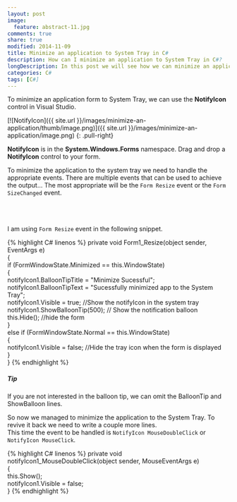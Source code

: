 ```yaml
---
layout: post
image:
  feature: abstract-11.jpg
comments: true
share: true
modified: 2014-11-09
title: Minimize an application to System Tray in C#
description: How can I minimize an application to System Tray in C#?
longDescription: In this post we will see how we can minimize an application to System Tray in C#.
categories: C#
tags: [C#]
---
```


To minimize an application form to System Tray, we can use the **NotifyIcon** control in Visual Studio.

[![NotifyIcon]({{ site.url }}/images/minimize-an-application/thumb/image.png)]({{ site.url }}/images/minimize-an-application/image.png)
{: .pull-right}

**NotifyIcon** is in the **System.Windows.Forms** namespace.
Drag and drop a **NotifyIcon** control to your form.

To minimize the application to the system tray we need to handle the appropriate events. There are multiple events that can be used to achieve the output... The most appropriate will be the `Form Resize` event or the `Form SizeChanged` event.

<br/><br/><br/>
I am using `Form Resize` event in the following snippet.

{% highlight C# linenos %}
private void Form1_Resize(object sender, EventArgs e)               
{                
    if (FormWindowState.Minimized == this.WindowState)                
    {                
        notifyIcon1.BalloonTipTitle = "Minimize Sucessful";                
        notifyIcon1.BalloonTipText = "Sucessfully minimized app to the System Tray";                
        notifyIcon1.Visible = true; //Show the notifyIcon in the system tray                
        notifyIcon1.ShowBalloonTip(500); // Show the notification balloon                
        this.Hide(); //hide the form                
    }                
    else if (FormWindowState.Normal == this.WindowState)                
    {                
        notifyIcon1.Visible = false; //Hide the tray icon when the form is displayed                
    }                
}
{% endhighlight %}
      
<div class="note tip">
  <h5>Tip</h5>
  <p>If you are not interested in the balloon tip, we can omit the BalloonTip and ShowBalloon lines. </p>
</div>


So now we managed to minimize the application to the System Tray. To revive it back we need to write a couple more lines. <br/>
This time the event to be handled is `NotifyIcon MouseDoubleClick` or `NotifyIcon MouseClick`.

{% highlight C# linenos %}
private void notifyIcon1_MouseDoubleClick(object sender, MouseEventArgs e)               
{                
    this.Show();                
    notifyIcon1.Visible = false;                
}
{% endhighlight %}
